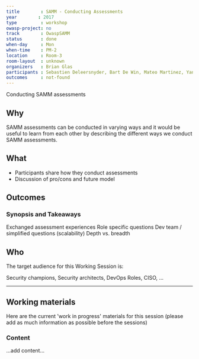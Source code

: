 ```yaml
---
title        : SAMM - Conducting Assessments
year		: 2017
type         : workshop
owasp-project: no
track        : OwaspSAMM
status       : done
when-day     : Mon
when-time    : PM-2
location     : Room-3
room-layout  : unknown
organizers   : Brian Glas
participants : Sebastien Deleersnyder, Bart De Win, Mateo Martinez, Yan Kravchenko, Viktor Lindstrom, Fabien Thalgott
outcomes     : not-found
---
```


Conducting SAMM assessments

## Why

SAMM assessments can be conducted in varying ways and it would be useful to learn from each other by describing the different ways we conduct SAMM assessments.

## What

- Participants share how they conduct assessments
- Discussion of pro/cons and future model

## Outcomes

### Synopsis and Takeaways
Exchanged assessment experiences
Role specific questions
Dev team / simplified questions (scalability)
Depth vs. breadth

## Who

The target audience for this Working Session is:

Security champions, Security architects, DevOps Roles, CISO, ...

---

## Working materials

Here are the current 'work in progress' materials for this session (please add as much information as possible before the sessions)

### Content

...add content...
